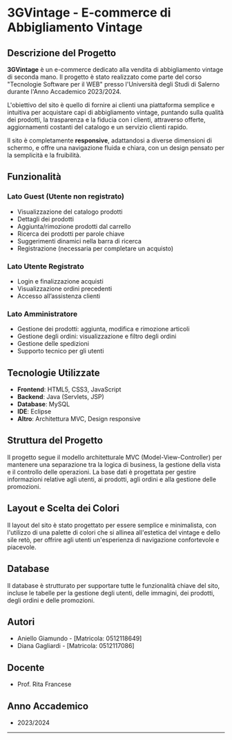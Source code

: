 # 3GVintage - E-commerce di Abbigliamento Vintage

## Descrizione del Progetto

**3GVintage** è un e-commerce dedicato alla vendita di abbigliamento vintage di seconda mano. Il progetto è stato realizzato come parte del corso "Tecnologie Software per il WEB" presso l'Università degli Studi di Salerno durante l'Anno Accademico 2023/2024.

L'obiettivo del sito è quello di fornire ai clienti una piattaforma semplice e intuitiva per acquistare capi di abbigliamento vintage, puntando sulla qualità dei prodotti, la trasparenza e la fiducia con i clienti, attraverso offerte, aggiornamenti costanti del catalogo e un servizio clienti rapido.

Il sito è completamente **responsive**, adattandosi a diverse dimensioni di schermo, e offre una navigazione fluida e chiara, con un design pensato per la semplicità e la fruibilità.


## Funzionalità

### Lato Guest (Utente non registrato)
- Visualizzazione del catalogo prodotti
- Dettagli dei prodotti
- Aggiunta/rimozione prodotti dal carrello
- Ricerca dei prodotti per parole chiave
- Suggerimenti dinamici nella barra di ricerca
- Registrazione (necessaria per completare un acquisto)

### Lato Utente Registrato
- Login e finalizzazione acquisti
- Visualizzazione ordini precedenti
- Accesso all’assistenza clienti

### Lato Amministratore
- Gestione dei prodotti: aggiunta, modifica e rimozione articoli
- Gestione degli ordini: visualizzazione e filtro degli ordini
- Gestione delle spedizioni
- Supporto tecnico per gli utenti

## Tecnologie Utilizzate

- **Frontend**: HTML5, CSS3, JavaScript
- **Backend**: Java (Servlets, JSP)
- **Database**: MySQL
- **IDE**: Eclipse 
- **Altro**: Architettura MVC, Design responsive

## Struttura del Progetto

Il progetto segue il modello architetturale MVC (Model-View-Controller) per mantenere una separazione tra la logica di business, la gestione della vista e il controllo delle operazioni. La base dati è progettata per gestire informazioni relative agli utenti, ai prodotti, agli ordini e alla gestione delle promozioni.

## Layout e Scelta dei Colori

Il layout del sito è stato progettato per essere semplice e minimalista, con l'utilizzo di una palette di colori che si allinea all'estetica del vintage e dello sile retò, per offrire agli utenti un'esperienza di navigazione confortevole e piacevole.

## Database

Il database è strutturato per supportare tutte le funzionalità chiave del sito, incluse le tabelle per la gestione degli utenti, delle immagini, dei prodotti, degli ordini e delle promozioni.

## Autori

- Aniello Giamundo - [Matricola: 0512118649]
- Diana Gagliardi - [Matricola: 0512117086]

## Docente

- Prof. Rita Francese

## Anno Accademico

- 2023/2024

---
